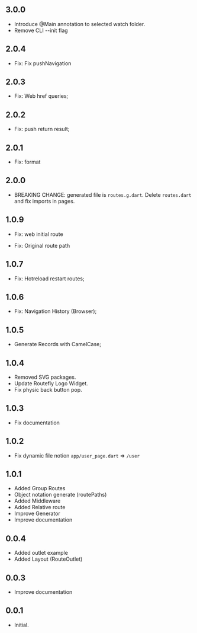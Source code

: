 ## 3.0.0

* Introduce @Main annotation to selected watch folder.
* Remove CLI --init flag

## 2.0.4

* Fix: Fix pushNavigation

## 2.0.3

* Fix: Web href queries;

## 2.0.2

* Fix: push return result;

## 2.0.1

* Fix: format

## 2.0.0

* BREAKING CHANGE: generated file is `routes.g.dart`.
Delete `routes.dart` and fix imports in pages.

## 1.0.9

* Fix: web initial route


* Fix: Original route path

## 1.0.7

* Fix: Hotreload restart routes;

## 1.0.6

* Fix: Navigation History (Browser);

## 1.0.5

* Generate Records with CamelCase;

## 1.0.4

* Removed SVG packages.
* Update Routefly Logo Widget.
* Fix physic back button pop.

## 1.0.3

* Fix documentation

## 1.0.2

* Fix dynamic file notion
`app/user_page.dart` => `/user`

## 1.0.1

* Added Group Routes
* Object notation generate (routePaths)
* Added Middleware
* Added Relative route
* Improve Generator
* Improve documentation

## 0.0.4

* Added outlet example
* Added Layout (RouteOutlet)

## 0.0.3

* Improve documentation

## 0.0.1

* Initial.
